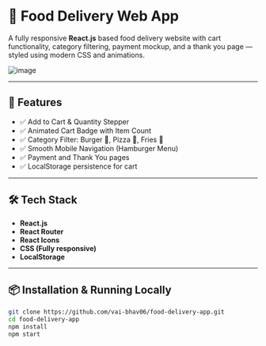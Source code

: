 # 🍔 Food Delivery Web App

A fully responsive **React.js** based food delivery website with cart functionality, category filtering, payment mockup, and a thank you page — styled using modern CSS and animations.

![image](https://github.com/user-attachments/assets/1b58b6d1-c775-4d4b-a177-d125edb32845)





---

## 🚀 Features

- ✅ Add to Cart & Quantity Stepper
- ✅ Animated Cart Badge with Item Count
- ✅ Category Filter: Burger 🍔, Pizza 🍕, Fries 🍟
- ✅ Smooth Mobile Navigation (Hamburger Menu)
- ✅ Payment and Thank You pages
- ✅ LocalStorage persistence for cart

---

## 🛠 Tech Stack

- **React.js**
- **React Router**
- **React Icons**
- **CSS (Fully responsive)**
- **LocalStorage**

---

## 📦 Installation & Running Locally

```bash
git clone https://github.com/vai-bhav06/food-delivery-app.git
cd food-delivery-app
npm install
npm start
